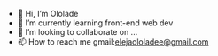 - 👋 Hi, I’m Ololade
- 🌱 I’m currently learning front-end web dev 
- 💞️ I’m looking to collaborate on ...
- 📫 How to reach me gmail:elejaololadee@gmail.com

<!---
ololade2002/ololade2002 is a ✨ special ✨ repository because its `README.md` (this file) appears on your GitHub profile.
You can click the Preview link to take a look at your changes.
--->
